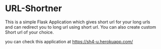 # URL-Shortner
This is a simple Flask Application which gives short url for your long urls and can redirect you to long url using short url. You can also create custom Short url of your choice.

you can check this application at https://sh4-u.herokuapp.com/
